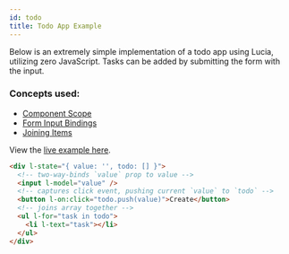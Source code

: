 ```yaml
---
id: todo
title: Todo App Example
---
```


Below is an extremely simple implementation of a todo app using Lucia, utilizing zero JavaScript. Tasks can be added by submitting the form with the input.

### Concepts used:

- [Component Scope](/docs/essentials/components)
- [Form Input Bindings](/docs/essentials/formInputBindings)
- [Joining Items](/docs/essentials/joiningItems)

View the [live example here](https://codepen.io/aidenybai/pen/JjRrwjN).

```html
<div l-state="{ value: '', todo: [] }">
  <!-- two-way-binds `value` prop to value -->
  <input l-model="value" />
  <!-- captures click event, pushing current `value` to `todo` -->
  <button l-on:click="todo.push(value)">Create</button>
  <!-- joins array together -->
  <ul l-for="task in todo">
    <li l-text="task"></li>
  </ul>
</div>
```
